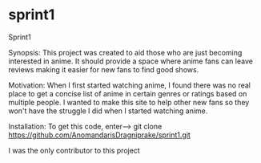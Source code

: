 # sprint1
Sprint1

Synopsis:
This project was created to aid those who are just becoming interested in anime.
It should provide a space where anime fans can leave reviews making it easier for new fans to find good shows.

Motivation:
When I first started watching anime, I found there was no real place to get a concise list of anime in certain genres
or ratings based on multiple people. I wanted to make this site to help other new fans so they won't have the struggle I did when I 
started watching anime.

Installation:
To get this code, enter--> git clone https://github.com/AnomandarisDragniprake/sprint1.git

I was the only contributor to this project

